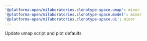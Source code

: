 ```yaml
---
'@platforma-open/milaboratories.clonotype-space.umap': minor
'@platforma-open/milaboratories.clonotype-space.model': minor
'@platforma-open/milaboratories.clonotype-space.ui': minor
---
```


Update umap script and plot defaults
